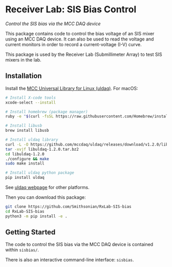 Receiver Lab: SIS Bias Control
==============================

*Control the SIS bias via the MCC DAQ device*

This package contains code to control the bias voltage of an SIS mixer using an MCC DAQ device. It can also be used to read the voltage and current monitors in order to record a current-voltage (I-V) curve.

This package is used by the Receiver Lab (Submillimeter Array) to test SIS mixers in the lab.

Installation
------------

Install the [MCC Universal Library for Linux (uldaq)](https://github.com/mccdaq/uldaq). For macOS:
```bash
# Install X-code tools
xcode-select --install

# Install homebrew (package manager)
ruby -e "$(curl -fsSL https://raw.githubusercontent.com/Homebrew/install/master/install)"

# Install libusb
brew install libusb

# Install uldaq library
curl -L -O https://github.com/mccdaq/uldaq/releases/download/v1.2.0/libuldaq-1.2.0.tar.bz2
tar -xvjf libuldaq-1.2.0.tar.bz2
cd libuldaq-1.2.0
./configure && make
sudo make install

# Install uldaq python package
pip install uldaq
```
See [uldaq webpage](https://github.com/mccdaq/uldaq) for other platforms.

Then you can download this package:
```bash
git clone https://github.com/Smithsonian/RxLab-SIS-bias
cd RxLab-SIS-bias
python3 -m pip install -e .
```

Getting Started
---------------

The code to control the SIS bias via the MCC DAQ device is contained within `sisbias/`. 

There is also an interactive command-line interface: `sisbias`.
